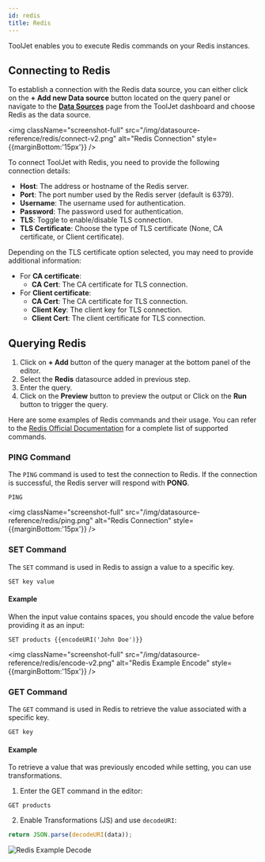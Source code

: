 ```yaml
---
id: redis
title: Redis
---
```


ToolJet enables you to execute Redis commands on your Redis instances.

<div>

## Connecting to Redis

To establish a connection with the Redis data source, you can either click on the **+ Add new Data source** button located on the query panel or navigate to the **[Data Sources](/docs/data-sources/overview)** page from the ToolJet dashboard and choose Redis as the data source.

<img className="screenshot-full" src="/img/datasource-reference/redis/connect-v2.png" alt="Redis Connection" style={{marginBottom:'15px'}} />

To connect ToolJet with Redis, you need to provide the following connection details:

- **Host**: The address or hostname of the Redis server.
- **Port**: The port number used by the Redis server (default is 6379).
- **Username**: The username used for authentication.
- **Password**: The password used for authentication.
- **TLS**: Toggle to enable/disable TLS connection.
- **TLS Certificate**: Choose the type of TLS certificate (None, CA certificate, or Client certificate).

Depending on the TLS certificate option selected, you may need to provide additional information:
- For **CA certificate**:
  - **CA Cert**: The CA certificate for TLS connection.
- For **Client certificate**:
  - **CA Cert**: The CA certificate for TLS connection.
  - **Client Key**: The client key for TLS connection.
  - **Client Cert**: The client certificate for TLS connection.

</div>

<div>

## Querying Redis

1. Click on **+ Add** button of the query manager at the bottom panel of the editor.
2. Select the **Redis** datasource added in previous step.
3. Enter the query.
4. Click on the **Preview** button to preview the output or Click on the **Run** button to trigger the query.

Here are some examples of Redis commands and their usage. You can refer to the [Redis Official Documentation](https://redis.io/commands) for a complete list of supported commands.

### PING Command

The `PING` command is used to test the connection to Redis. If the connection is successful, the Redis server will respond with **PONG**.

```shell
PING
```

<img className="screenshot-full" src="/img/datasource-reference/redis/ping.png" alt="Redis Connection" style={{marginBottom:'15px'}} />

### SET Command

The `SET` command is used in Redis to assign a value to a specific key.

```shell
SET key value
```

#### Example
When the input value contains spaces, you should encode the value before providing it as an input:

```shell
SET products {{encodeURI('John Doe')}}
```

<img className="screenshot-full" src="/img/datasource-reference/redis/encode-v2.png" alt="Redis Example Encode" style={{marginBottom:'15px'}} />

### GET Command

The `GET` command is used in Redis to retrieve the value associated with a specific key.

```shell
GET key
```

#### Example
To retrieve a value that was previously encoded while setting, you can use transformations.

1. Enter the GET command in the editor:
  ```shell
  GET products
  ```

2. Enable Transformations (JS) and use `decodeURI`:

  ```js
  return JSON.parse(decodeURI(data));
  ```

  <div style={{textAlign: 'center'}}>

  <img className="screenshot-full" src="/img/datasource-reference/redis/decode-v2.png" alt="Redis Example Decode" />

  </div>
  
</div>
